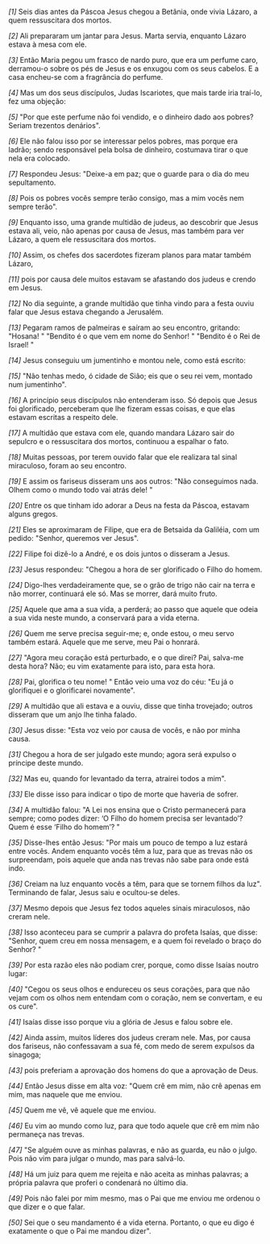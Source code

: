 *[1]* Seis dias antes da Páscoa Jesus chegou a Betânia, onde vivia Lázaro, a quem ressuscitara dos mortos.

*[2]* Ali prepararam um jantar para Jesus. Marta servia, enquanto Lázaro estava à mesa com ele.

*[3]* Então Maria pegou um frasco de nardo puro, que era um perfume caro, derramou-o sobre os pés de Jesus e os enxugou com os seus cabelos. E a casa encheu-se com a fragrância do perfume.

*[4]* Mas um dos seus discípulos, Judas Iscariotes, que mais tarde iria traí-lo, fez uma objeção:

*[5]* "Por que este perfume não foi vendido, e o dinheiro dado aos pobres? Seriam trezentos denários".

*[6]* Ele não falou isso por se interessar pelos pobres, mas porque era ladrão; sendo responsável pela bolsa de dinheiro, costumava tirar o que nela era colocado.

*[7]* Respondeu Jesus: "Deixe-a em paz; que o guarde para o dia do meu sepultamento.

*[8]* Pois os pobres vocês sempre terão consigo, mas a mim vocês nem sempre terão".

*[9]* Enquanto isso, uma grande multidão de judeus, ao descobrir que Jesus estava ali, veio, não apenas por causa de Jesus, mas também para ver Lázaro, a quem ele ressuscitara dos mortos.

*[10]* Assim, os chefes dos sacerdotes fizeram planos para matar também Lázaro,

*[11]* pois por causa dele muitos estavam se afastando dos judeus e crendo em Jesus.

*[12]* No dia seguinte, a grande multidão que tinha vindo para a festa ouviu falar que Jesus estava chegando a Jerusalém.

*[13]* Pegaram ramos de palmeiras e saíram ao seu encontro, gritando: "Hosana! " "Bendito é o que vem em nome do Senhor! " "Bendito é o Rei de Israel! "

*[14]* Jesus conseguiu um jumentinho e montou nele, como está escrito:

*[15]* "Não tenhas medo, ó cidade de Sião; eis que o seu rei vem, montado num jumentinho".

*[16]* A princípio seus discípulos não entenderam isso. Só depois que Jesus foi glorificado, perceberam que lhe fizeram essas coisas, e que elas estavam escritas a respeito dele.

*[17]* A multidão que estava com ele, quando mandara Lázaro sair do sepulcro e o ressuscitara dos mortos, continuou a espalhar o fato.

*[18]* Muitas pessoas, por terem ouvido falar que ele realizara tal sinal miraculoso, foram ao seu encontro.

*[19]* E assim os fariseus disseram uns aos outros: "Não conseguimos nada. Olhem como o mundo todo vai atrás dele! "

*[20]* Entre os que tinham ido adorar a Deus na festa da Páscoa, estavam alguns gregos.

*[21]* Eles se aproximaram de Filipe, que era de Betsaida da Galiléia, com um pedido: "Senhor, queremos ver Jesus".

*[22]* Filipe foi dizê-lo a André, e os dois juntos o disseram a Jesus.

*[23]* Jesus respondeu: "Chegou a hora de ser glorificado o Filho do homem.

*[24]* Digo-lhes verdadeiramente que, se o grão de trigo não cair na terra e não morrer, continuará ele só. Mas se morrer, dará muito fruto.

*[25]* Aquele que ama a sua vida, a perderá; ao passo que aquele que odeia a sua vida neste mundo, a conservará para a vida eterna.

*[26]* Quem me serve precisa seguir-me; e, onde estou, o meu servo também estará. Aquele que me serve, meu Pai o honrará.

*[27]* "Agora meu coração está perturbado, e o que direi? Pai, salva-me desta hora? Não; eu vim exatamente para isto, para esta hora.

*[28]* Pai, glorifica o teu nome! " Então veio uma voz do céu: "Eu já o glorifiquei e o glorificarei novamente".

*[29]* A multidão que ali estava e a ouviu, disse que tinha trovejado; outros disseram que um anjo lhe tinha falado.

*[30]* Jesus disse: "Esta voz veio por causa de vocês, e não por minha causa.

*[31]* Chegou a hora de ser julgado este mundo; agora será expulso o príncipe deste mundo.

*[32]* Mas eu, quando for levantado da terra, atrairei todos a mim".

*[33]* Ele disse isso para indicar o tipo de morte que haveria de sofrer.

*[34]* A multidão falou: "A Lei nos ensina que o Cristo permanecerá para sempre; como podes dizer: ‘O Filho do homem precisa ser levantado’? Quem é esse ‘Filho do homem’? "

*[35]* Disse-lhes então Jesus: "Por mais um pouco de tempo a luz estará entre vocês. Andem enquanto vocês têm a luz, para que as trevas não os surpreendam, pois aquele que anda nas trevas não sabe para onde está indo.

*[36]* Creiam na luz enquanto vocês a têm, para que se tornem filhos da luz". Terminando de falar, Jesus saiu e ocultou-se deles.

*[37]* Mesmo depois que Jesus fez todos aqueles sinais miraculosos, não creram nele.

*[38]* Isso aconteceu para se cumprir a palavra do profeta Isaías, que disse: "Senhor, quem creu em nossa mensagem, e a quem foi revelado o braço do Senhor? "

*[39]* Por esta razão eles não podiam crer, porque, como disse Isaías noutro lugar:

*[40]* "Cegou os seus olhos e endureceu os seus corações, para que não vejam com os olhos nem entendam com o coração, nem se convertam, e eu os cure".

*[41]* Isaías disse isso porque viu a glória de Jesus e falou sobre ele.

*[42]* Ainda assim, muitos líderes dos judeus creram nele. Mas, por causa dos fariseus, não confessavam a sua fé, com medo de serem expulsos da sinagoga;

*[43]* pois preferiam a aprovação dos homens do que a aprovação de Deus.

*[44]* Então Jesus disse em alta voz: "Quem crê em mim, não crê apenas em mim, mas naquele que me enviou.

*[45]* Quem me vê, vê aquele que me enviou.

*[46]* Eu vim ao mundo como luz, para que todo aquele que crê em mim não permaneça nas trevas.

*[47]* "Se alguém ouve as minhas palavras, e não as guarda, eu não o julgo. Pois não vim para julgar o mundo, mas para salvá-lo.

*[48]* Há um juiz para quem me rejeita e não aceita as minhas palavras; a própria palavra que proferi o condenará no último dia.

*[49]* Pois não falei por mim mesmo, mas o Pai que me enviou me ordenou o que dizer e o que falar.

*[50]* Sei que o seu mandamento é a vida eterna. Portanto, o que eu digo é exatamente o que o Pai me mandou dizer".

